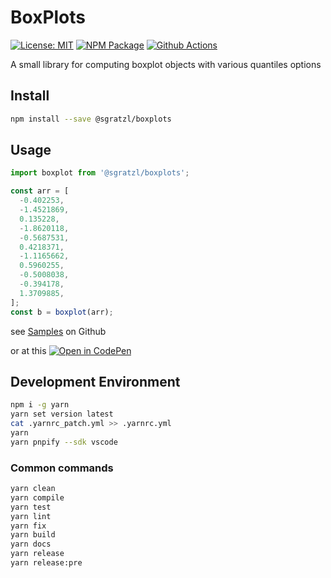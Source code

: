 # BoxPlots

[![License: MIT][mit-image]][mit-url] [![NPM Package][npm-image]][npm-url] [![Github Actions][github-actions-image]][github-actions-url]

A small library for computing boxplot objects with various quantiles options

## Install

```sh
npm install --save @sgratzl/boxplots
```

## Usage

```ts
import boxplot from '@sgratzl/boxplots';

const arr = [
  -0.402253,
  -1.4521869,
  0.135228,
  -1.8620118,
  -0.5687531,
  0.4218371,
  -1.1165662,
  0.5960255,
  -0.5008038,
  -0.394178,
  1.3709885,
];
const b = boxplot(arr);
```

see [Samples](https://github.com/sgratzl/boxplots/tree/master/samples) on Github

or at this [![Open in CodePen][codepen]](https://codepen.io/sgratzl/pen/VweGdvO)

## Development Environment

```sh
npm i -g yarn
yarn set version latest
cat .yarnrc_patch.yml >> .yarnrc.yml
yarn
yarn pnpify --sdk vscode
```

### Common commands

```sh
yarn clean
yarn compile
yarn test
yarn lint
yarn fix
yarn build
yarn docs
yarn release
yarn release:pre
```

[mit-image]: https://img.shields.io/badge/License-MIT-yellow.svg
[mit-url]: https://opensource.org/licenses/MIT
[npm-image]: https://badge.fury.io/js/%40sgratzl%2boxplots.svg
[npm-url]: https://npmjs.org/package/@sgratzl/boxplots
[github-actions-image]: https://github.com/sgratzl/boxplots/workflows/ci/badge.svg
[github-actions-url]: https://github.com/sgratzl/boxplots/actions
[codepen]: https://img.shields.io/badge/CodePen-open-blue?logo=codepen
[codesandbox]: https://img.shields.io/badge/CodeSandbox-open-blue?logo=codesandbox
